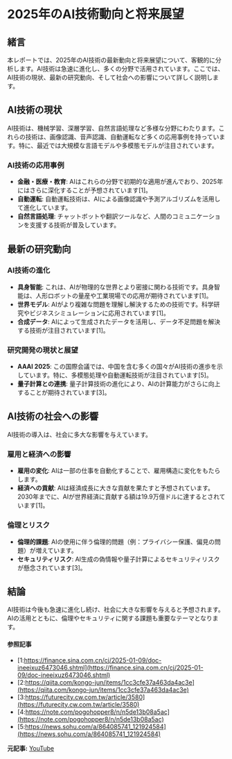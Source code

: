 # 2025年のAI技術動向と将来展望

## 緒言

本レポートでは、2025年のAI技術の最新動向と将来展望について、客観的に分析します。AI技術は急速に進化し、多くの分野で活用されています。ここでは、AI技術の現状、最新の研究動向、そして社会への影響について詳しく説明します。

## AI技術の現状

AI技術は、機械学習、深層学習、自然言語処理など多様な分野にわたります。これらの技術は、画像認識、音声認識、自動運転など多くの応用事例を持っています。特に、最近では大規模な言語モデルや多模態モデルが注目されています。

### AI技術の応用事例

- **金融・医療・教育**: AIはこれらの分野で初期的な適用が進んでおり、2025年にはさらに深化することが予想されています[1]。
- **自動運転**: 自動運転技術は、AIによる画像認識や予測アルゴリズムを活用して進化しています。
- **自然言語処理**: チャットボットや翻訳ツールなど、人間のコミュニケーションを支援する技術が普及しています。

## 最新の研究動向

### AI技術の進化

- **具身智能**: これは、AIが物理的な世界とより密接に関わる技術です。具身智能は、人形ロボットの量産や工業現場での応用が期待されています[1]。
- **世界モデル**: AIがより複雑な問題を理解し解決するための技術です。科学研究やビジネスシミュレーションに応用されています[1]。
- **合成データ**: AIによって生成されたデータを活用し、データ不足問題を解決する技術が注目されています[1]。

### 研究開発の現状と展望

- **AAAI 2025**: この国際会議では、中国を含む多くの国々がAI技術の進歩を示しています。特に、多模態処理や自動運転技術が注目されています[5]。
- **量子計算との連携**: 量子計算技術の進化により、AIの計算能力がさらに向上することが期待されています[3]。

## AI技術の社会への影響

AI技術の導入は、社会に多大な影響を与えています。

### 雇用と経済への影響

- **雇用の変化**: AIは一部の仕事を自動化することで、雇用構造に変化をもたらします。
- **経済への貢献**: AIは経済成長に大きな貢献を果たすと予想されています。2030年までに、AIが世界経済に貢献する額は19.9万億ドルに達するとされています[1]。

### 倫理とリスク

- **倫理的課題**: AIの使用に伴う倫理的問題（例：プライバシー保護、偏見の問題）が増えています。
- **セキュリティリスク**: AI生成の偽情報や量子計算によるセキュリティリスクが懸念されています[3]。

## 結論

AI技術は今後も急速に進化し続け、社会に大きな影響を与えると予想されます。AIの活用とともに、倫理やセキュリティに関する課題も重要なテーマとなります。

#### 参照記事
- [1:https://finance.sina.com.cn/cj/2025-01-09/doc-ineeixuz6473046.shtml](https://finance.sina.com.cn/cj/2025-01-09/doc-ineeixuz6473046.shtml)
- [2:https://qiita.com/kongo-jun/items/1cc3cfe37a463da4ac3e](https://qiita.com/kongo-jun/items/1cc3cfe37a463da4ac3e)
- [3:https://futurecity.cw.com.tw/article/3580](https://futurecity.cw.com.tw/article/3580)
- [4:https://note.com/pogohopper8/n/n5de13b08a5ac](https://note.com/pogohopper8/n/n5de13b08a5ac)
- [5:https://news.sohu.com/a/864085741_121924584](https://news.sohu.com/a/864085741_121924584)


**元記事:** [YouTube](https://www.youtube.com/watch?v=SzQHkTIP9J0)